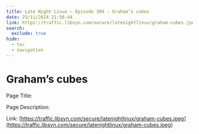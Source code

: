 ```yaml
---
title: Late Night Linux – Episode 309 - Graham’s cubes
date: 25/11/2024 21:56:44
link: https://traffic.libsyn.com/secure/latenightlinux/graham-cubes.jpeg
search:
  exclude: true
hide:
  - toc
  - navigation
---
```


# Graham’s cubes

Page Title: 

Page Description:  

Link: [https://traffic.libsyn.com/secure/latenightlinux/graham-cubes.jpeg](https://traffic.libsyn.com/secure/latenightlinux/graham-cubes.jpeg)